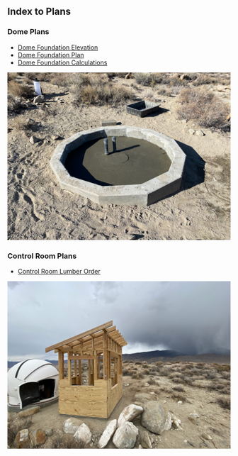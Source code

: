 ## Index to Plans

### Dome Plans

* [Dome Foundation Elevation](./DomeFoundationElevation.pdf)
* [Dome Foundation Plan](./DomeFoundationPlan.pdf)
* [Dome Foundation Calculations](./DomeFoundationCalculations.pdf)

<img src="../../photos/DomeFoundation.jpeg" alt="Dome Foundation" width=600 />

### Control Room Plans

* [Control Room Lumber Order](./ControlRoomLumber.pdf)

<img src="../../photos/ControlRoomFraming.jpeg" alt="Control Room Framing" width=600 />
